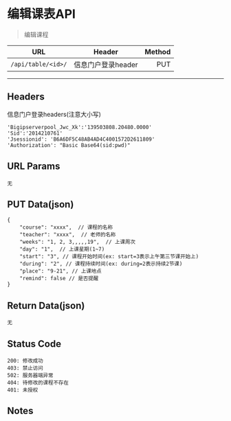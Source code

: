 # 编辑课表API

> 编辑课程

| URL |  Header | Method |
| ------------- |:-------------:| -----:|
| ```/api/table/<id>/``` | 信息门户登录header | PUT |

<hr/>

## Headers
信息门户登录headers(注意大小写)

    'Bigipserverpool_Jwc_Xk':'139503808.20480.0000'
    'Sid':'2014210761'
    'Jsessionid': 'B6A6DF5C48AB4AD4C4001572D2611809'
    'Authorization': "Basic Base64(sid:pwd)"

## URL Params

    无

##  PUT Data(json)

    {
        "course": "xxxx",  // 课程的名称
        "teacher": "xxxx",  // 老师的名称
        "weeks": "1, 2, 3,,,,,19",  // 上课周次
        "day": "1",  // 上课星期(1~7)
        "start": "3", // 课程开始时间(ex: start=3表示上午第三节课开始上)
        "during": "2", // 课程持续时间(ex: during=2表示持续2节课)
        "place": "9-21", // 上课地点
        "remind": false // 是否提醒
    }

## Return Data(json)

    无

## Status Code

    200: 修改成功
    403: 禁止访问
    502: 服务器端异常
    404: 待修改的课程不存在
    401: 未授权

## Notes
